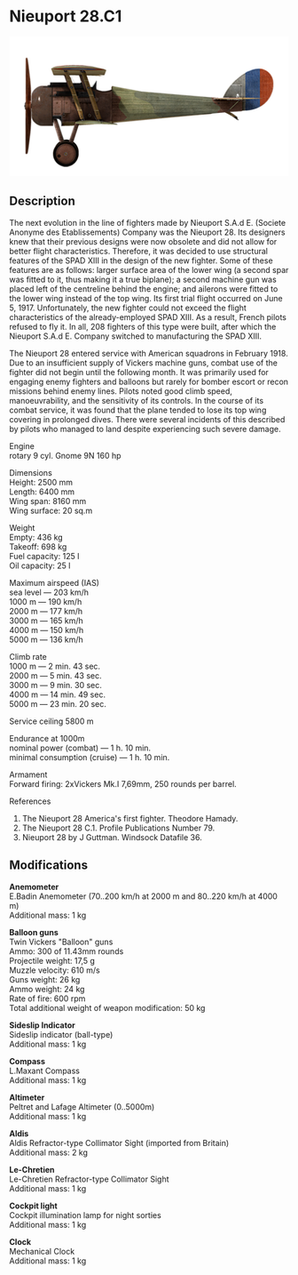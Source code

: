 # Nieuport 28.C1

![nieuport28](../images/planes/nieuport28.png)

## Description

The next evolution in the line of fighters made by Nieuport S.A.d E. (Societe Anonyme des Etablissements) Company was the Nieuport 28. Its designers knew that their previous designs were now obsolete and did not allow for better flight characteristics. Therefore, it was decided to use structural features of the SPAD XIII in the design of the new fighter. Some of these features are as follows: larger surface area of the lower wing (a second spar was fitted to it, thus making it a true biplane); a second machine gun was placed left of the centreline behind the engine; and ailerons were fitted to the lower wing instead of the top wing. Its first trial flight occurred on June 5, 1917. Unfortunately, the new fighter could not exceed the flight characteristics of the already-employed SPAD XIII. As a result, French pilots refused to fly it. In all, 208 fighters of this type were built, after which the Nieuport S.A.d E. Company switched to manufacturing the SPAD XIII.  
  
The Nieuport 28 entered service with American squadrons in February 1918. Due to an insufficient supply of Vickers machine guns, combat use of the fighter did not begin until the following month. It was primarily used for engaging enemy fighters and balloons but rarely for bomber escort or recon missions behind enemy lines. Pilots noted good climb speed, manoeuvrability, and the sensitivity of its controls. In the course of its combat service, it was found that the plane tended to lose its top wing covering in prolonged dives. There were several incidents of this described by pilots who managed to land despite experiencing such severe damage.  
  
  
Engine  
rotary 9 cyl. Gnome 9N 160 hp  
  
Dimensions  
Height: 2500 mm  
Length: 6400 mm  
Wing span: 8160 mm  
Wing surface: 20 sq.m  
  
Weight  
Empty: 436 kg  
Takeoff: 698 kg  
Fuel capacity: 125 l  
Oil capacity: 25 l  
  
Maximum airspeed (IAS)  
sea level — 203 km/h  
1000 m — 190 km/h  
2000 m — 177 km/h  
3000 m — 165 km/h  
4000 m — 150 km/h  
5000 m — 136 km/h  
  
Climb rate  
1000 m — 2 min. 43 sec.  
2000 m — 5 min. 43 sec.  
3000 m — 9 min. 30 sec.  
4000 m — 14 min. 49 sec.  
5000 m — 23 min. 20 sec.  
  
Service ceiling 5800 m  
  
Endurance at 1000m  
nominal power (combat) — 1 h. 10 min.  
minimal consumption (cruise) — 1 h. 10 min.  
  
Armament  
Forward firing: 2хVickers Mk.I 7,69mm, 250 rounds per barrel.  
  
References  
1) The Nieuport 28 America\'s first fighter. Theodore Hamady.  
2) The Nieuport 28 C.1. Profile Publications Number 79.  
3) Nieuport 28 by J Guttman. Windsock Datafile 36.

## Modifications

**Anemometer**  
E.Badin Anemometer (70..200 km/h at 2000 m and 80..220 km/h at 4000 m)  
Additional mass: 1 kg

**Balloon guns**  
Twin Vickers "Balloon" guns  
Ammo: 300 of 11.43mm rounds  
Projectile weight: 17,5 g  
Muzzle velocity: 610 m/s  
Guns weight: 26 kg  
Ammo weight: 24 kg  
Rate of fire: 600 rpm  
Total additional weight of weapon modification: 50 kg

**Sideslip Indicator**  
Sideslip indicator (ball-type)  
Additional mass: 1 kg

**Compass**  
L.Maxant Compass  
Additional mass: 1 kg

**Altimeter**  
Peltret and Lafage Altimeter (0..5000m)  
Additional mass: 1 kg

**Aldis**  
Aldis Refractor-type Collimator Sight (imported from Britain)  
Additional mass: 2 kg

**Le-Chretien**  
Le-Chretien Refractor-type Collimator Sight  
Additional mass: 1 kg

**Cockpit light**  
Cockpit illumination lamp for night sorties  
Additional mass: 1 kg

**Clock**  
Mechanical Clock  
Additional mass: 1 kg
